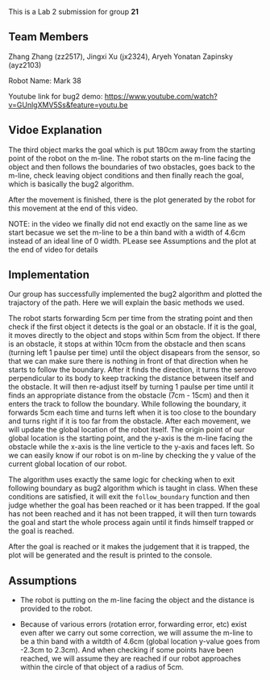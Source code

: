 This is a Lab 2 submission for group __21__

## Team Members
Zhang Zhang (zz2517), Jingxi Xu (jx2324), Aryeh Yonatan Zapinsky (ayz2103)

Robot Name: Mark 38
 
Youtube link for bug2 demo: https://www.youtube.com/watch?v=GUnlgXMV5Ss&feature=youtu.be 

<Description of adjustments to Bug2 Algorithm>

<Descriptions of assumptions based on robot>
 
## Vidoe Explanation

The third object marks the goal which is put 180cm away from the starting point of the robot on the m-line. The robot starts on the m-line facing the object and then follows the boundaries of two obstacles, goes back to the m-line, check leaving object conditions and then finally reach the goal, which is basically the bug2 algorithm.

After the movement is finished, there is the plot generated by the robot for this movement at the end of this video.

NOTE: in the video we finally did not end exactly on the same line as we start becasue we set the m-line to be a thin band with a width of 4.6cm instead of an ideal line of 0 width. PLease see Assumptions and the plot at the end of video for details

## Implementation

Our group has successfully implemented the bug2 algorithm and plotted the trajactory of the path. Here we will explain the basic methods we used.

The robot starts forwarding 5cm per time from the strating point and then check if the first object it detects is the goal or an obstacle. If it is the goal, it moves directly to the object and stops within 5cm from the object. If there is an obstacle, it stops at within 10cm from the obstacle and then scans (turning left 1 paulse per time) until the object disapears from the sensor, so that we can make sure there is nothing in front of that direction when he starts to follow the boundary. After it finds the direction, it turns the serovo perpendicular to its body to keep tracking the distance between itself and the obstacle. It will then re-adjust itself by turning 1 paulse per time until it finds an appropriate distance from the obstacle (7cm - 15cm) and then it enters the track to follow the boundary. While following the boundary, it forwards 5cm each time and turns left when it is too close to the boundary and turns right if it is too far from the obstacle. After each movement, we will update the global location of the robot itself. The origin point of our global location is the starting point, and the y-axis is the m-line facing the obstacle while the x-axis is the line verticle to the y-axis and faces left. So we can easily know if our robot is on m-line by checking the y value of the current global location of our robot. 

The algorithm uses exactly the same logic for checking when to exit following boundary as bug2 algorithm which is taught in class. When these conditions are satisfied, it will exit the `follow_boundary` function and then judge whether the goal has been reached or it has been trapped. If the goal has not been reached and it has not been trapped, it will then turn towards the goal and start the whole process again until it finds himself trapped or the goal is reached.

After the goal is reached or it makes the judgement that it is trapped, the plot will be generated and the result is printed to the console.

## Assumptions

- The robot is putting on the m-line facing the object and the distance is provided to the robot.

- Because of various errors (rotation error, forwarding error, etc) exist even after we carry out some correction, we will assume the m-line to be a thin band with a witdth of 4.6cm (global location y-value goes from -2.3cm to 2.3cm). And when checking if some points have been reached, we will assume they are reached if our robot approaches within the circle of that object of a radius of 5cm.


